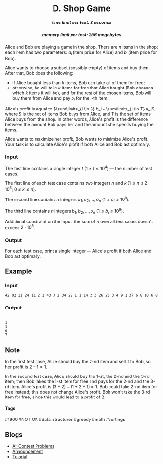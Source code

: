 <h1 style='text-align: center;'> D. Shop Game</h1>

<h5 style='text-align: center;'>time limit per test: 2 seconds</h5>
<h5 style='text-align: center;'>memory limit per test: 256 megabytes</h5>

Alice and Bob are playing a game in the shop. There are $n$ items in the shop; each item has two parameters: $a_i$ (item price for Alice) and $b_i$ (item price for Bob).

Alice wants to choose a subset (possibly empty) of items and buy them. After that, Bob does the following: 

* if Alice bought less than $k$ items, Bob can take all of them for free;
* otherwise, he will take $k$ items for free that Alice bought (Bob chooses which $k$ items it will be), and for the rest of the chosen items, Bob will buy them from Alice and pay $b_i$ for the $i$-th item.

Alice's profit is equal to $\sum\limits_{i \in S} b_i - \sum\limits_{j \in T} a_j$, where $S$ is the set of items Bob buys from Alice, and $T$ is the set of items Alice buys from the shop. In other words, Alice's profit is the difference between the amount Bob pays her and the amount she spends buying the items.

Alice wants to maximize her profit, Bob wants to minimize Alice's profit. Your task is to calculate Alice's profit if both Alice and Bob act optimally.

### Input

The first line contains a single integer $t$ ($1 \le t \le 10^4$) — the number of test cases.

The first line of each test case contains two integers $n$ and $k$ ($1 \le n \le 2 \cdot 10^5$; $0 \le k \le n$).

The second line contains $n$ integers $a_1, a_2, \dots, a_n$ ($1 \le a_i \le 10^9$).

The third line contains $n$ integers $b_1, b_2, \dots, b_n$ ($1 \le b_i \le 10^9$).

Additional constraint on the input: the sum of $n$ over all test cases doesn't exceed $2 \cdot 10^5$.

### Output

For each test case, print a single integer — Alice's profit if both Alice and Bob act optimally.

## Example

### Input


```text
42 02 11 24 11 2 1 43 3 2 34 22 1 1 14 2 3 26 21 3 4 9 1 37 6 8 10 6 8
```
### Output

```text

1
1
0
7

```
## Note

In the first test case, Alice should buy the $2$-nd item and sell it to Bob, so her profit is $2 - 1 = 1$.

In the second test case, Alice should buy the $1$-st, the $2$-nd and the $3$-rd item; then Bob takes the $1$-st item for free and pays for the $2$-nd and the $3$-rd item. Alice's profit is $(3+2) - (1+2+1) = 1$. Bob could take $2$-nd item for free instead; this does not change Alice's profit. Bob won't take the $3$-rd item for free, since this would lead to a profit of $2$.



#### Tags 

#1900 #NOT OK #data_structures #greedy #math #sortings 

## Blogs
- [All Contest Problems](../Educational_Codeforces_Round_165_(Rated_for_Div._2).md)
- [Announcement](../blogs/Announcement.md)
- [Tutorial](../blogs/Tutorial.md)
